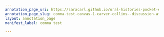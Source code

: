 ```yaml
---
annotation_page_uri: https://saracarl.github.io/oral-histories-pocket-desert/annotations/comma-test-canvas-1-carver-collins--discussion-after-hyman-and-o-connor.json
annotation_page_slug: comma-test-canvas-1-carver-collins--discussion-after-hyman-and-o-connor
layout: annotation_page
manifest_label: comma test

---
```

